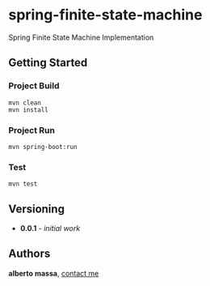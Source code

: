 # spring-finite-state-machine

Spring Finite State Machine Implementation

## Getting Started

### Project Build

```
mvn clean
mvn install 
```

### Project Run

```
mvn spring-boot:run
```

### Test

```
mvn test
```

## Versioning

* **0.0.1** - *initial work*

## Authors

**alberto massa**, [contact me](https://www.facebook.com/albertomassa.info)

